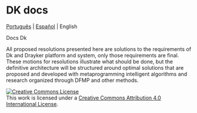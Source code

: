# DK docs 
[Português](./README.PT.md) | [Español](./README.ES.md) | English




Docs Dk 

All proposed resolutions presented here are solutions to the requirements of Dk and Drayker platform and system, only those requirements are final. These motions for resolutions illustrate what should be done, but the definitive architecture will be structured around optimal solutions that are proposed and developed with metaprogramming intelligent algorithms and research organized through DFMP and other methods.


<a rel="license" href="http://creativecommons.org/licenses/by/4.0/"><img alt="Creative Commons License" style="border-width:0" src="https://i.creativecommons.org/l/by/4.0/88x31.png" /></a><br />This work is licensed under a <a rel="license" href="http://creativecommons.org/licenses/by/4.0/">Creative Commons Attribution 4.0 International License</a>.
